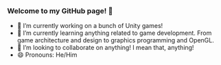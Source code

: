 ### Welcome to my GitHub page! 👋

- 🔭 I’m currently working on a bunch of Unity games!
- 🌱 I’m currently learning anything related to game development. From game architecture and design to graphics programming and OpenGL.
- 👯 I’m looking to collaborate on anything! I mean that, anything!
- 😄 Pronouns: He/Him

